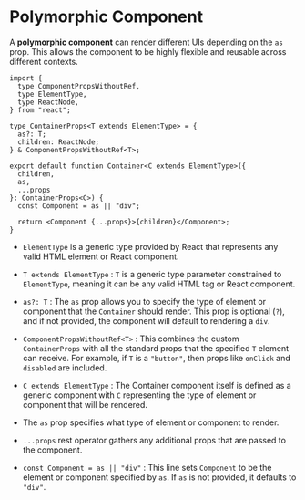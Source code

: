 # Polymorphic Component

A **polymorphic component** can render different UIs depending on the `as` prop. This allows the component to be highly flexible and reusable across different contexts.

```tsx
import {
  type ComponentPropsWithoutRef,
  type ElementType,
  type ReactNode,
} from "react";

type ContainerProps<T extends ElementType> = {
  as?: T;
  children: ReactNode;
} & ComponentPropsWithoutRef<T>;

export default function Container<C extends ElementType>({
  children,
  as,
  ...props
}: ContainerProps<C>) {
  const Component = as || "div";

  return <Component {...props}>{children}</Component>;
}
```

- `ElementType` is a generic type provided by React that represents any valid HTML element or React component.

- `T extends ElementType` : `T` is a generic type parameter constrained to `ElementType`, meaning it can be any valid HTML tag or React component.

- `as?: T` : The `as` prop allows you to specify the type of element or component that the `Container` should render. This prop is optional (`?`), and if not provided, the component will default to rendering a `div`.

- `ComponentPropsWithoutRef<T>` : This combines the custom `ContainerProps` with all the standard props that the specified `T` element can receive. For example, if `T` is a `"button"`, then props like `onClick` and `disabled` are included.

- `C extends ElementType` : The Container component itself is defined as a generic component with `C` representing the type of element or component that will be rendered.

- The `as` prop specifies what type of element or component to render.

- `...props` rest operator gathers any additional props that are passed to the component.

- `const Component = as || "div"` : This line sets `Component` to be the element or component specified by `as`. If `as` is not provided, it defaults to `"div"`.

